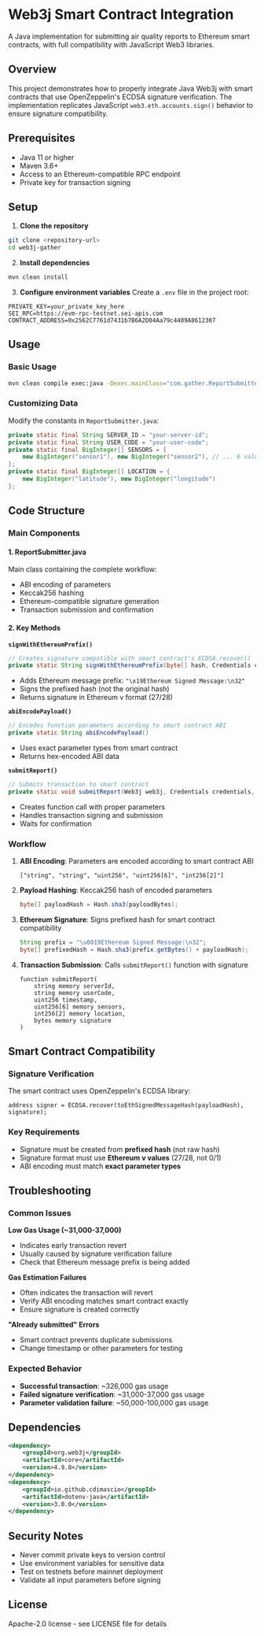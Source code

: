 # Web3j Smart Contract Integration

A Java implementation for submitting air quality reports to Ethereum smart contracts, with full compatibility with JavaScript Web3 libraries.

## Overview

This project demonstrates how to properly integrate Java Web3j with smart contracts that use OpenZeppelin's ECDSA signature verification. The implementation replicates JavaScript `web3.eth.accounts.sign()` behavior to ensure signature compatibility.

## Prerequisites

- Java 11 or higher
- Maven 3.6+
- Access to an Ethereum-compatible RPC endpoint
- Private key for transaction signing

## Setup

1. **Clone the repository**
```bash
git clone <repository-url>
cd web3j-gather
```

2. **Install dependencies**
```bash
mvn clean install
```

3. **Configure environment variables**
Create a `.env` file in the project root:
```env
PRIVATE_KEY=your_private_key_here
SEI_RPC=https://evm-rpc-testnet.sei-apis.com
CONTRACT_ADDRESS=0x2562C7761d7431b7B6A2D04Aa79c4409A8612307
```

## Usage

### Basic Usage
```bash
mvn clean compile exec:java -Dexec.mainClass="com.gather.ReportSubmitter"
```

### Customizing Data
Modify the constants in `ReportSubmitter.java`:
```java
private static final String SERVER_ID = "your-server-id";
private static final String USER_CODE = "your-user-code";
private static final BigInteger[] SENSORS = {
    new BigInteger("sensor1"), new BigInteger("sensor2"), // ... 6 values
};
private static final BigInteger[] LOCATION = {
    new BigInteger("latitude"), new BigInteger("longitude")
};
```

## Code Structure

### Main Components

#### 1. **ReportSubmitter.java**
Main class containing the complete workflow:
- ABI encoding of parameters
- Keccak256 hashing
- Ethereum-compatible signature generation
- Transaction submission and confirmation

#### 2. **Key Methods**

**`signWithEthereumPrefix()`**
```java
// Creates signature compatible with smart contract's ECDSA.recover()
private static String signWithEthereumPrefix(byte[] hash, Credentials credentials)
```
- Adds Ethereum message prefix: `"\x19Ethereum Signed Message:\n32"`
- Signs the prefixed hash (not the original hash)
- Returns signature in Ethereum v format (27/28)

**`abiEncodePayload()`**
```java
// Encodes function parameters according to smart contract ABI
private static String abiEncodePayload()
```
- Uses exact parameter types from smart contract
- Returns hex-encoded ABI data

**`submitReport()`**
```java
// Submits transaction to smart contract
private static void submitReport(Web3j web3j, Credentials credentials, String signature)
```
- Creates function call with proper parameters
- Handles transaction signing and submission
- Waits for confirmation

### Workflow

1. **ABI Encoding**: Parameters are encoded according to smart contract ABI
   ```
   ["string", "string", "uint256", "uint256[6]", "int256[2]"]
   ```

2. **Payload Hashing**: Keccak256 hash of encoded parameters
   ```java
   byte[] payloadHash = Hash.sha3(payloadBytes);
   ```

3. **Ethereum Signature**: Signs prefixed hash for smart contract compatibility
   ```java
   String prefix = "\u0019Ethereum Signed Message:\n32";
   byte[] prefixedHash = Hash.sha3(prefix.getBytes() + payloadHash);
   ```

4. **Transaction Submission**: Calls `submitReport()` function with signature
   ```solidity
   function submitReport(
       string memory serverId,
       string memory userCode, 
       uint256 timestamp,
       uint256[6] memory sensors,
       int256[2] memory location,
       bytes memory signature
   )
   ```

## Smart Contract Compatibility

### Signature Verification
The smart contract uses OpenZeppelin's ECDSA library:
```solidity
address signer = ECDSA.recover(toEthSignedMessageHash(payloadHash), signature);
```

### Key Requirements
- Signature must be created from **prefixed hash** (not raw hash)
- Signature format must use **Ethereum v values** (27/28, not 0/1)
- ABI encoding must match **exact parameter types**

## Troubleshooting

### Common Issues

**Low Gas Usage (~31,000-37,000)**
- Indicates early transaction revert
- Usually caused by signature verification failure
- Check that Ethereum message prefix is being added

**Gas Estimation Failures**
- Often indicates the transaction will revert
- Verify ABI encoding matches smart contract exactly
- Ensure signature is created correctly

**"Already submitted" Errors**
- Smart contract prevents duplicate submissions
- Change timestamp or other parameters for testing

### Expected Behavior
- **Successful transaction**: ~326,000 gas usage
- **Failed signature verification**: ~31,000-37,000 gas usage
- **Parameter validation failure**: ~50,000-100,000 gas usage

## Dependencies

```xml
<dependency>
    <groupId>org.web3j</groupId>
    <artifactId>core</artifactId>
    <version>4.9.8</version>
</dependency>
<dependency>
    <groupId>io.github.cdimascio</groupId>
    <artifactId>dotenv-java</artifactId>
    <version>3.0.0</version>
</dependency>
```

## Security Notes

- Never commit private keys to version control
- Use environment variables for sensitive data
- Test on testnets before mainnet deployment
- Validate all input parameters before signing

## License

Apache-2.0 license - see LICENSE file for details